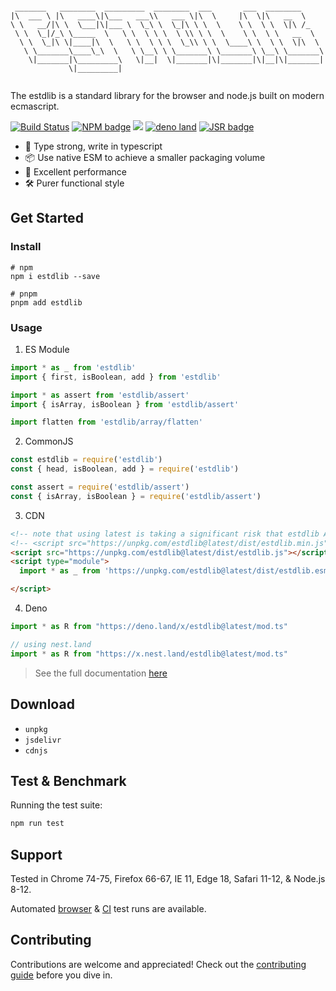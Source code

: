 ```plain

 _______   ________  _________  ________  ___       ___  ________
|\  ___ \ |\   ____\|\___   ___\\   ___ \|\  \     |\  \|\   __  \
\ \   __/|\ \  \___|\|___ \  \_\ \  \_|\ \ \  \    \ \  \ \  \|\ /_
 \ \  \_|/_\ \_____  \   \ \  \ \ \  \ \\ \ \  \    \ \  \ \   __  \
  \ \  \_|\ \|____|\  \   \ \  \ \ \  \_\\ \ \  \____\ \  \ \  \|\  \
   \ \_______\____\_\  \   \ \__\ \ \_______\ \_______\ \__\ \_______\
    \|_______|\_________\   \|__|  \|_______|\|_______|\|__|\|_______|
             \|_________|


```

The estdlib is a standard library for the browser and node.js built on modern ecmascript.

[![Build Status](https://github.com/ramda/ramda/workflows/Build/badge.svg)](https://github.com/ramda/ramda/actions?query=workflow%3ABuild)
[![NPM badge](https://img.shields.io/npm/v/estdlib?logo=npm)](https://www.npmjs.com/package/estdlib)
![](https://codecov.io/gh/toss/estdlib/graph/badge.svg?token=8N5S3AR3C7)
[![deno land](http://img.shields.io/badge/available%20on-deno.land/x-lightgrey.svg?logo=deno&labelColor=black)](https://deno.land/x/ramda@v0.27.2)
[![JSR badge](https://jsr.io/badges/@es-toolkit/es-toolkit)](https://jsr.io/@es-toolkit/es-toolkit)

- 💪 Type strong, write in typescript
- 📦 Use native ESM to achieve a smaller packaging volume
- 🚀 Excellent performance
- 🛠️ Purer functional style

## Get Started

### Install

```shell
# npm
npm i estdlib --save

# pnpm
pnpm add estdlib

```

### Usage

1. ES Module

```js
import * as _ from 'estdlib'
import { first, isBoolean, add } from 'estdlib'

import * as assert from 'estdlib/assert'
import { isArray, isBoolean } from 'estdlib/assert'

import flatten from 'estdlib/array/flatten'

```

2. CommonJS

```js
const estdlib = require('estdlib')
const { head, isBoolean, add } = require('estdlib')

const assert = require('estdlib/assert')
const { isArray, isBoolean } = require('estdlib/assert')

```

3. CDN

```html
<!-- note that using latest is taking a significant risk that estdlib API changes could break your code -->
<!-- <script src="https://unpkg.com/estdlib@latest/dist/estdlib.min.js"></script> -->
<script src="https://unpkg.com/estdlib@latest/dist/estdlib.js"></script>
<script type="module">
  import * as _ from 'https://unpkg.com/estdlib@latest/dist/estdlib.esm.js'

</script>

```

4. Deno

```js
import * as R from "https://deno.land/x/estdlib@latest/mod.ts"

// using nest.land
import * as R from "https://x.nest.land/estdlib@latest/mod.ts"

```

> See the full documentation [here](https://github.com/yaxingson/estdlib/wiki)

## Download

- `unpkg`
- `jsdelivr`
- `cdnjs`

## Test & Benchmark

Running the test suite:

```sh
npm run test

```


## Support

Tested in Chrome 74-75, Firefox 66-67, IE 11, Edge 18, Safari 11-12, & Node.js 8-12.

Automated [browser]() & [CI]() test runs are available.

## Contributing

Contributions are welcome and appreciated! Check out the [contributing guide]() before you dive in.
